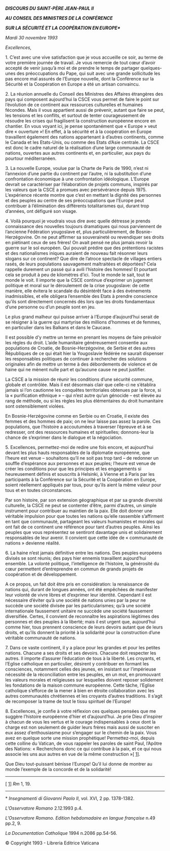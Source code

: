 ***DISCOURS DU SAINT-PÈRE JEAN-PAUL II***

***AU CONSEIL DES MINISTRES DE LA CONFÉRENCE***

***SUR LA SÉCURITÉ ET LA COOPÉRATION EN EUROPE\****

*Mardi 30 novembre 1993*

*Excellences,*

1\. C’est avec une vive satisfaction que je vous accueille ce soir, au terme de votre première journée de travail. Je vous remercie de tout cœur d’avoir accepté de venir jusqu’à moi et de prendre le temps de partager quelques-unes des préoccupations du Pape, qui suit avec une grande sollicitude les pas encore mal assurés de l’Europe nouvelle, dont la Conférence sur la Sécurité et la Coopération en Europe a été un artisan convaincu.

2\. La réunion annuelle du Conseil des Ministres des Affaires étrangères des pays qui composent aujourd’hui la CSCE vous permet de faire le point sur l’évolution de ce continent aux ressources culturelles et humaines fécondes. Mais il vous appartient aussi de prévenir, autant que faire se peut, les tensions et les conflits, et surtout de tenter courageusement de résoudre les crises qui fragilisent la construction européenne encore en chantier. En vous voyant ici, je pense spontanément que « Europe » veut dire « ouverture »! En effet, à la sécurité et à la coopération en Europe travaillent également des nations appartenant à d’autres continents, comme le Canada et les Etats-Unis, ou comme des Etats d’Asie centrale. La CSCE est donc le cadre naturel de la réalisation d’une large communauté de nations, ouvertes aux autres continents et, en particulier, aux pays du pourtour méditerranéen.

3\. La nouvelle Europe, voulue par la Charte de Paris de 1990, n’est ni l’annexion d’une partie du continent par l’autre, ni la substitution d’une confrontation économique à une confrontation idéologique. L’Europe devrait se caractériser par l’élaboration de projets communs, inspirés par les valeurs que la CSCE a promues avec persévérance depuis 1975. L’expérience récente montre que c’est en mettant la dignité des personnes et des peuples au centre de ses préoccupations que l’Europe peut contribuer à l’élimination des différents totalitarismes qui, durant trop d’années, ont défiguré son visage.

4\. Voilà pourquoi je voudrais vous dire avec quelle détresse je prends connaissance des nouvelles toujours dramatiques qui nous parviennent de l’ancienne Fédération yougoslave et, plus particulièrement, de Bosnie-Herzégovine. On ne peut affirmer sa souveraineté ou revendiquer ses droits en piétinant ceux de ses frères! On avait pensé ne plus jamais revoir la guerre sur le sol européen. Qui pouvait prédire que des prétentions racistes et des nationalismes iniques auraient de nouveau fait résonner leurs slogans sur ce continent? Que dire de l’atroce spectacle de villages entiers rasés, de leurs populations sauvagement maltraitées et déportées? Cela rappelle durement un passé qui a avili l’histoire des hommes! Et pourtant cela se produit à peu de kilomètres d’ici. Tout le monde le sait, tout le monde le voit. Il importe que la CSCE continue d’exprimer un jugement politique et moral sur le déroulement de la crise yougoslave: de cette manière, elle évitera le scandale du désintérêt face à des événements inadmissibles, et elle obligera l’ensemble des Etats à prendre conscience qu’ils sont directement concernés dès lors que les droits fondamentaux d’une personne ou d’un peuple sont en jeu.

Le plus grand malheur qui puisse arriver à l’Europe d’aujourd’hui serait de se résigner à la guerre qui martyrise des millions d’hommes et de femmes, en particulier dans les Balkans et dans le Caucase.

Il est possible d’y mettre un terme en prenant les moyens de faire prévaloir les règles du droit. L’aide humanitaire généreusement consentie aux populations de Croatie, de Bosnie-Herzégovine, de Serbie et des autres Républiques de ce qui était hier la Yougoslavie fédérée ne saurait dispenser les responsables politiques de continuer à rechercher des solutions originales afin de mettre un terme à des débordements de violence et de haine qui ne mènent nulle part et qu’aucune cause ne peut justifier.

La CSCE a la mission de réunir les conditions d’une sécurité commune, globale et contrôlée. Mais il est désormais clair que celle-ci ne s’établira jamais si l’on cautionne les conquêtes territoriales obtenues par la force, si la « purification ethnique » – qui n’est autre qu’un génocide – est élevée au rang de méthode, ou si les règles les plus élémentaires du droit humanitaire sont ostensiblement violées.

En Bosnie-Herzégovine comme en Serbie ou en Croatie, il existe des femmes et des hommes de paix; on ne leur laisse pas assez la parole. Ces populations, que l’histoire a accoutumées à traverser l’épreuve et à se redresser, ont des ressources humaines et spirituelles; donnons-leur la chance de s’exprimer dans le dialogue et la négociation.

5\. Excellences, permettez-moi de redire une fois encore, et aujourd’hui devant les plus hauts responsables de la diplomatie européenne, que l’heure est venue – souhaitons qu’il ne soit pas trop tard – de redonner un souffle d’espérance aux personnes et aux peuples; l’heure est venue de créer les conditions pour que les principes et les engagements si heureusement définis et souscrits à Helsinki, à Vienne et à Paris par les participants à la Conférence sur la Sécurité et la Coopération en Europe, soient réellement appliqués par tous, pour qu’ils aient la même valeur pour tous et en toutes circonstances.

Par son histoire, par son extension géographique et par sa grande diversité culturelle, la CSCE ne peut se contenter d’être, parmi d’autres, un simple instrument pour contribuer au maintien de la paix. Elle doit donner une véritable impulsion pour que toutes les nations qu’elle rassemble s’affirment en tant que communauté, partageant les valeurs humanistes et morales qui ont fait de ce continent une référence pour tant d’autres peuples. Ainsi les peuples que vous représentez se sentiront davantage unis et solidairement responsables de leur avenir. Il convient que cette idée de « communauté de nations » devienne réalité.

6\. La haine n’est jamais définitive entre les nations. Des peuples européens divisés se sont réunis; des pays hier ennemis travaillent aujourd’hui ensemble. La volonté politique, l’intelligence de l’histoire, la générosité du cœur permettent d’entreprendre en commun de grands projets de coopération et de développement.

A ce propos, un fait doit être pris en considération: la renaissance de nations qui, durant de longues années, ont été empêchées de manifester leur volonté de vivre libres et d’exprimer leur identité. Cependant il est nécessaire d’éviter qu’à une société de nations unies par la peur ne succède une société divisée par les particularismes; qu’à une société internationale faussement unitaire ne succède une société faussement diversifiée. Certes, il convient de reconnaître les aspirations légitimes des personnes et des peuples à la liberté; mais il est urgent que, aujourd’hui comme hier, tous prennent conscience de leurs devoirs autant que de leurs droits, et qu’ils donnent la priorité à la solidarité pour la construction d’une véritable communauté de nations.

7\. Dans ce vaste continent, il y a place pour les grandes et pour les petites nations. Chacune a ses droits et ses devoirs. Chacune doit respecter les autres. Il importe d’assurer l’éducation de tous à la liberté. Les croyants, et l’Eglise catholique en particulier, désirent y contribuer en formant les consciences, notamment celles des jeunes, en insistant sur l’impérieuse nécessité de la réconciliation entre les peuples, en un mot, en promouvant les valeurs morales et religieuses sur lesquelles doivent reposer solidement les fondations de la maison commune européenne. Cette tâche, l’Eglise catholique s’efforce de la mener à bien en étroite collaboration avec les autres communautés chrétiennes et les croyants d’autres traditions. Il s’agit de recomposer la trame de tout le tissu spirituel de l’Europe!

8\. Excellences, je confie à votre réflexion ces quelques pensées que me suggère l’histoire européenne d’hier et d’aujourd’hui. Je prie Dieu d’inspirer à chacun de vous les vertus et le courage indispensables à ceux dont la charge est non seulement de guider leurs frères mais aussi de susciter en eux assez d’enthousiasme pour s’engager sur le chemin de la paix. Vous avez en quelque sorte une mission prophétique! Permettez-moi, depuis cette colline du Vatican, de vous rappeler les paroles de saint Paul, l’Apôtre des Nations: « Recherchons donc ce qui contribue à la paix, et ce qui nous associe les uns aux autres en vue de la même construction »\[ [1](#_ftn1 "")\].

Que Dieu tout-puissant bénisse l’Europe! Qu’il lui donne de montrer au monde l’exemple de la concorde et de la solidarité!

 ----------------------------------------------

\[ [1](#_ftnref1 "")\] *Rm* 1, 19.

* * *

\* *Insegnamenti di Giovanni Paolo II*, vol. XVI, 2 pp. 1378-1382.

*L'Osservatore Romano* 2.12.1993 p.4.

*L'Osservatore Romano. Edition hebdomadaire en langue française* n.49 pp.2, 9.

*La Documentation Catholique* 1994 n.2086 pp.54-56.

© Copyright 1993 \- Libreria Editrice Vaticana